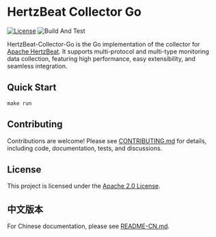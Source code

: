 # HertzBeat Collector Go

[![License](https://img.shields.io/badge/license-Apache%202-blue)](LICENSE)
![Build And Test](https://github.com/apache/hertzbeat-collector-go/workflows/%F0%9F%9B%A0%EF%B8%8F%20Build%20and%20Test/badge.svg)

HertzBeat-Collector-Go is the Go implementation of the collector for [Apache HertzBeat](https://github.com/apache/hertzbeat). It supports multi-protocol and multi-type monitoring data collection, featuring high performance, easy extensibility, and seamless integration.

## Quick Start

```shell
make run
```

## Contributing

Contributions are welcome! Please see [CONTRIBUTING.md](CONTRIBUTING.md) for details, including code, documentation, tests, and discussions.

## License

This project is licensed under the [Apache 2.0 License](LICENSE).

## 中文版本

For Chinese documentation, please see [README-CN.md](README-CN.md).
